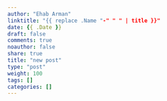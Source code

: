 ```yaml
---
author: "Ehab Arman"
linktitle: "{{ replace .Name "-" " " | title }}"
date: {{ .Date }}
draft: false
comments: true
noauthor: false
share: true
title: "new post"
type: "post"
weight: 100
tags: []
categories: []
---
```


